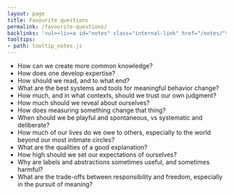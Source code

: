 ```yaml
---
layout: page
title: Favourite questions
permalink: /favourite-questions/
backlinks: '<ul><li><a id="notes" class="internal-link" href="/notes/">Notes</a></li></ul>'
tooltips: 
- path: tooltip_notes.js
---
```


- How can we create more common knowledge?
- How does one develop expertise?
- How should we read, and to what end?
- What are the best systems and tools for meaningful behavior change?
- How much, and in what contexts, should we trust our own judgment?
- How much should we reveal about ourselves?
- How does measuring something change that thing?
- When should we be playful and spontaneous, vs systematic and deliberate?
- How much of our lives do we owe to others, especially to the world beyond our most intimate circles?
- What are the qualities of a good explanation?
- How high should we set our expectations of ourselves?
- Why are labels and abstractions sometimes useful, and sometimes harmful?
- What are the trade-offs between responsibility and freedom, especially in the pursuit of meaning?